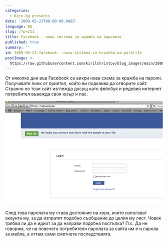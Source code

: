 ```yaml
---
categories:
  - Kiro.bg presents
date: '2009-05-23T00:00:00.000Z'
language: BG
slug: /?p=211
title: Facebook - нова система за кражба на паролите
published: true
summary: ''
id: 2009-05-23-facebook---nova-sistema-za-krazhba-na-parolite
postImage: >-
  https://raw.githubusercontent.com/kirilchristov/blog_images/main/2009/05/picture-1.png
---
```


От няколко дни във Facebook се вихри нова схема за кражба на пароли. Получавате линк от приятел, който ви подканва да отворите сайт. Странно но този сайт изглежда досущ като фейсбук и редовия интернет потребител въвежда своя юзър и пас. 

![picture-1](https://raw.githubusercontent.com/kirilchristov/blog_images/main/2009/05/picture-1.png)

 След това паролата му става достояние на хора, които използват акаунта му, за да изпратят подобно съобшение до целия му лист. Човек трябва ли да е идиот за да направи подобна постъпка? П.с. Да не говорим, че на повечето потребители паролата за сайта им е и парола за мейла, а оттам сами сметнете последствията.
